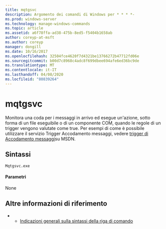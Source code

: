 ```yaml
---
title: mqtgsvc
description: Argomento dei comandi di Windows per * * * *-
ms.prod: windows-server
ms.technology: manage-windows-commands
ms.topic: article
ms.assetid: a6f78ffa-ad38-475b-8ed5-f5404b1658ab
author: coreyp-at-msft
ms.author: coreyp
manager: dongill
ms.date: 10/16/2017
ms.openlocfilehash: 32504fce4620f7d4321be13766272b47712fd06e
ms.sourcegitcommit: b00d7c8968c4adc8f699dbee694afe6ed36bc9de
ms.translationtype: MT
ms.contentlocale: it-IT
ms.lasthandoff: 04/08/2020
ms.locfileid: "80839264"
---
```

# <a name="mqtgsvc"></a>mqtgsvc



Monitora una coda per i messaggi in arrivo ed esegue un'azione, sotto forma di un file eseguibile o di un componente COM, quando le regole di un trigger vengono valutate come true. Per esempi di come è possibile utilizzare il servizio Trigger Accodamento messaggi, vedere [trigger di Accodamento messaggi](https://go.microsoft.com/fwlink/?LinkId=248725)su MSDN.

## <a name="syntax"></a>Sintassi

```
Mqtgsvc.exe
```

#### <a name="parameters"></a>Parametri

None

## <a name="additional-references"></a>Altre informazioni di riferimento

-   - [Indicazioni generali sulla sintassi della riga di comando](command-line-syntax-key.md)